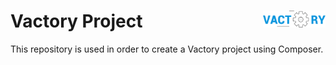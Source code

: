<h1 id="vactory-project">
  Vactory Project
  <img align="right" src="./logo.png" alt="Vactory logo" title="Vactory logo" width="100">
</h1>

This repository is used in order to create a Vactory project using Composer.
